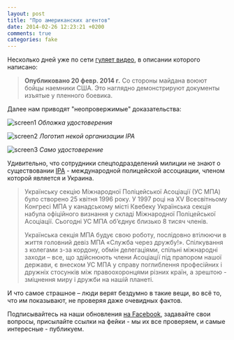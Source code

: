 ```yaml
---
layout: post
title: "Про американских агентов"
date: 2014-02-26 12:23:21 +0200
comments: true
categories: fake 
---
```

Несколько дней уже по сети [гуляет видео](http://www.youtube.com/watch?v=SOmpICEfN5o), в описании которого написано:
> **Опубликовано 20 февр. 2014 г.**
> Со стороны майдана воюют бойцы наемники США. Это наглядно демонстрируют документы изъятые у пленного боевика.

Далее нам приводят "неопровержимые" доказательства:

![screen1](http://d.pr/i/P3qI+)
_Обложка удостоверения_

![screen2](http://d.pr/i/IUl5+)
_Логотип некой организации IPA_

![screen3](http://d.pr/i/AniK+)
_Само удостоверение_

Удивительно, что сотрудники спецподразделений милиции не знают о существовании [IPA](http://www.ipa-ua.org) - международной полицейской ассоциации, членом которой является и Украина.

>Українську секцію Міжнародної Поліцейської Асоціації (УС МПА) було створено 25 квітня 1996 року. У 1997 році на XV Всесвітньому Конгресі МПА у канадському місті Квебеку Українська секція набула офіційного визнання у складі Міжнародної Поліцейської Асоціації. Сьогодні УС МПА об’єднує близько 8 тисяч членів. 
>   
>Українська секція МПА будує свою роботу, послідовно втілюючи в життя головний девіз МПА «Служба через дружбу!». Спілкування з колегами з-за кордону, обмін делегаціями, спільні міжнародні заходи – все, що здійснюють члени Асоціації під прапором нашої держави, є внеском УС МПА у справу поглиблення професійних і дружніх стосунків між правоохоронцями різних країн, а зрештою - зміцнення миру і дружби на нашій планеті. 

И что самое страшное – люди верят бездумно в такие вещи, во всё то, что им показывают, не проверяя даже очевидных фактов.

Подписывайтесь на наши обновления [на Facebook](http://fb.me/fakecontrol.org), задавайте свои вопросы, присылайте ссылки на фейки - мы их все проверяем, и самые интересные - публикуем.
